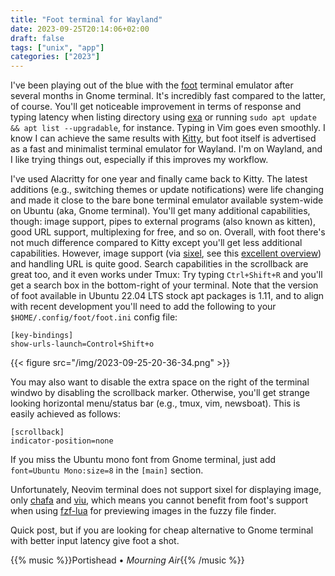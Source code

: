 ```yaml
---
title: "Foot terminal for Wayland"
date: 2023-09-25T20:14:06+02:00
draft: false
tags: ["unix", "app"]
categories: ["2023"]
---
```


I've been playing out of the blue with the [foot](https://codeberg.org/dnkl/foot) terminal emulator after several months in Gnome terminal. It's incredibly fast compared to the latter, of course. You'll get noticeable improvement in terms of response and typing latency when listing directory using [exa](https://github.com/ogham/exa) or running `sudo apt update && apt list --upgradable`, for instance. Typing in Vim goes even smoothly. I know I can achieve the same results with [Kitty](https://sw.kovidgoyal.net/kitty/), but foot itself is advertised as a fast and minimalist terminal emulator for Wayland. I'm on Wayland, and I like trying things out, especially if this improves my workflow.

I've used Alacritty for one year and finally came back to Kitty. The latest additions (e.g., switching themes or update notifications) were life changing and made it close to the bare bone terminal emulator available system-wide on Ubuntu (aka, Gnome terminal). You'll get many additional capabilities, though: image support, pipes to external programs (also known as kitten), good URL support, multiplexing for free, and so on. Overall, with foot there's not much difference compared to Kitty except you'll get less additional capabilities. However, image support (via [sixel](https://en.wikipedia.org/wiki/Sixel), see this [excellent overview](https://konfou.xyz/posts/sixel-for-terminal-graphics/)) and handling URL is quite good. Search capabilities in the scrollback are great too, and it even works under Tmux: Try typing `Ctrl+Shift+R` and you'll get a search box in the bottom-right of your terminal. Note that the version of foot available in Ubuntu 22.04 LTS stock apt packages is 1.11, and to align with recent development you'll need to add the following to your `$HOME/.config/foot/foot.ini` config file:

```shell
[key-bindings]
show-urls-launch=Control+Shift+o
```

{{< figure src="/img/2023-09-25-20-36-34.png" >}}

You may also want to disable the extra space on the right of the terminal windwo by disabling the scrollback marker. Otherwise, you'll get strange looking horizontal menu/status bar (e.g., tmux, vim, newsboat). This is easily achieved as follows:

```shell
[scrollback]
indicator-position=none
```

If you miss the Ubuntu mono font from Gnome terminal, just add `font=Ubuntu Mono:size=8` in the `[main]` section.

Unfortunately, Neovim terminal does not support sixel for displaying image, only [chafa](https://github.com/hpjansson/chafa/) and [viu](https://github.com/atanunq/viu), which means you cannot benefit from foot's support when using [fzf-lua](https://github.com/ibhagwan/fzf-lua) for previewing images in the fuzzy file finder.

Quick post, but if you are looking for cheap alternative to Gnome terminal with better input latency give foot a shot.

{{% music %}}Portishead • _Mourning Air_{{% /music %}}
